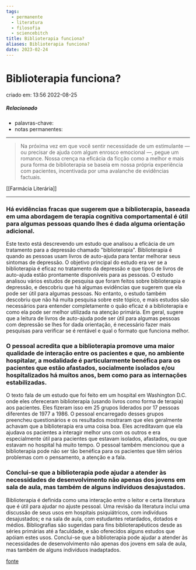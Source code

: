 ```yaml
---
tags:
  - permanente
  - literatura
  - filosofia
  - sciencebitch
title: Biblioterapia funciona?
aliases: Biblioterapia funciona?
date: 2023-02-24
---
```

# Biblioterapia funciona?
criado em: 13:56 2022-08-25

##### Relacionado
- palavras-chave: 
- notas permanentes:
---

>Na próxima vez em que você sentir necessidade de um estimulante — ou precisar de ajuda com algum enrosco emocional —, pegue um romance. Nossa crença na eficácia da ficção como a melhor e mais pura forma de biblioterapia se baseia em nossa própria experiência com pacientes, incentivada por uma avalanche de evidências factuais.

[[Farmácia Literária]]

---
### Há evidências fracas que sugerem que a biblioterapia, baseada em uma abordagem de terapia cognitiva comportamental é útil para algumas pessoas quando lhes é dada alguma orientação adicional.

Este texto está descrevendo um estudo que analisou a eficácia de um tratamento para a depressão chamado "biblioterapia". Biblioterapia é quando as pessoas usam livros de auto-ajuda para tentar melhorar seus sintomas de depressão. O objetivo principal do estudo era ver se a biblioterapia é eficaz no tratamento da depressão e que tipos de livros de auto-ajuda estão prontamente disponíveis para as pessoas. O estudo analisou vários estudos de pesquisa que foram feitos sobre biblioterapia e depressão, e descobriu que há algumas evidências que sugerem que ela pode ser útil para algumas pessoas. No entanto, o estudo também descobriu que não há muita pesquisa sobre este tópico, e mais estudos são necessários para entender completamente o quão eficaz é a biblioterapia e como ela pode ser melhor utilizada na atenção primária. Em geral, sugere que a leitura de livros de auto-ajuda pode ser útil para algumas pessoas com depressão se lhes for dada orientação, é necessário fazer mais pesquisas para verificar se é rentável e qual o formato que funciona melhor.

### O pessoal acredita que a biblioterapia promove uma maior qualidade de interação entre os pacientes e que, no ambiente hospitalar, a modalidade é particularmente benéfica para os pacientes que estão afastados, socialmente isolados e/ou hospitalizados há muitos anos, bem como para as internações estabilizadas.

O texto fala de um estudo que foi feito em um hospital em Washington D.C. onde eles ofereceram biblioterapia (usando livros como forma de terapia) aos pacientes. Eles fizeram isso em 25 grupos liderados por 17 pessoas diferentes de 1977 a 1986. O pessoal encarregado desses grupos preencheu questionários e os resultados mostraram que eles geralmente achavam que a biblioterapia era uma coisa boa. Eles acreditavam que ela ajudava os pacientes a interagir melhor uns com os outros e era especialmente útil para pacientes que estavam isolados, afastados, ou que estavam no hospital há muito tempo. O pessoal também mencionou que a biblioterapia pode não ser tão benéfica para os pacientes que têm sérios problemas com o pensamento, a atenção e a fala.

### Conclui-se que a biblioterapia pode ajudar a atender às necessidades de desenvolvimento não apenas dos jovens em sala de aula, mas também de alguns indivíduos desajustados.

Biblioterapia é definida como uma interação entre o leitor e certa literatura que é útil para ajudar no ajuste pessoal. Uma revisão da literatura inclui uma discussão de seus usos em hospitais psiquiátricos, com indivíduos desajustados; e na sala de aula, com estudantes retardados, dotados e médios. Bibliografias são sugeridas para fins biblioterapêuticos desde as séries primárias até a faculdade, e são oferecidos alguns estudos que apóiam estes usos. Conclui-se que a biblioterapia pode ajudar a atender às necessidades de desenvolvimento não apenas dos jovens em sala de aula, mas também de alguns indivíduos inadaptados.

[fonte](https://consensus.app/results/?q=evidences%20that%20bibliotherapy%20works%3F)

